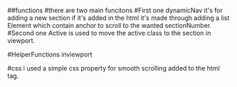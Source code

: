 




##functions
#there are two main funcitons
#First one dynamicNav it's for adding a new section if it's added in the html it's made through
 adding a list Element which contain anchor to scroll to the wanted sectionNumber.
#Second one Active is used to move the active class to the section in viewport.

#HelperFunctions
inviewport

#css
i used a simple css property for smooth scrolling added to the html tag.
